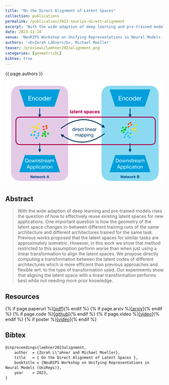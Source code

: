 ```yaml
---
title: "On the Direct Alignment of Latent Spaces"
collection: publications
permalink: /publication/2023-neurips-direct-alignment
excerpt: 'With the wide adaption of deep learning and pre-trained models rises the question of how to effectively reuse existing latent spaces for new applications. One important question is how the geometry of the latent space changes in-between different training runs of the same architecture and different architectures trained for the same task. Previous works proposed that the latent spaces for similar tasks are approximately isometric. However, in this work we show that method restricted to this assumption perform worse than when just using a linear transformation to align the latent spaces. We propose directly computing a transformation between the latent codes of different architectures which is more efficient than previous approaches and flexible wrt. to the type of transformation used. Our experiments show that aligning the latent space with a linear transformation performs best while not needing more prior knowledge.'
date: 2023-12-10
venue: 'NeuRIPS Workshop on Unifying Representations in Neural Models (UniReps)'
authors: '<b>Zorah Lähner</b>, Michael Moeller'
teaser: /previews/laehner2023alignment.png
categories: [geometricDL]
bibtex: true
---
```


{{ page.authors }}

<img class="pub_teaser" src="../images/previews/laehner2023alignment.png" alt="Teaser Image" title="teaser" />

## Abstract

> With the wide adaption of deep learning and pre-trained models rises the question of how to effectively reuse existing latent spaces for new applications. One important question is how the geometry of the latent space changes in-between different training runs of the same architecture and different architectures trained for the same task. Previous works proposed that the latent spaces for similar tasks are approximately isometric. However, in this work we show that method restricted to this assumption perform worse than when just using a linear transformation to align the latent spaces. We propose directly computing a transformation between the latent codes of different architectures which is more efficient than previous approaches and flexible wrt. to the type of transformation used. Our experiments show that aligning the latent space with a linear transformation performs best while not needing more prior knowledge.

## Resources

{% if page.paperurl %}<a href=" {{ page.paperurl }} ">[pdf]</a>{% endif %} {% if page.arxiv %}<a href=" {{ page.arxiv }} ">[arxiv]</a>{% endif %} {% if page.code %}<a href=" {{ page.code }} ">[github]</a>{% endif %} {% if page.video %}<a href=" {{ page.video }} ">[video]</a>{% endif %} {% if poster %}<a href=" {{ page.poster }} ">[video]</a>{% endif %}


## Bibtex

    @inproceedings{laehner2023alignment,
        author 	= {Zorah L\"ahner and Michael Moeller},
        title 	= { On the Direct Alignment of Latent Spaces },
        booktitle = {NeuRIPS Workshop on Unifying Representations in Neural Models (UniReps)},
        year 	= 2023,
    }
